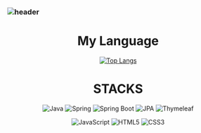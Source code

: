 ### ![header](https://capsule-render.vercel.app/api?type=waving&color=7F7FD5&text=%20Jaesung&nbsp;Park%20%20&height=200&fontSize=90&fontColor=ffffff)

<h1 align="center">My Language</h1>
<p align="center">
  <a href="https://github.com/anuraghazra/github-readme-stats">
    <img src="https://github-readme-stats.vercel.app/api/top-langs/?username=yoki06161&layout=compact&custom_title=My%20Language" alt="Top Langs"/>
  </a>
</p>

<h1 align="center">STACKS</h1>

<p align="center">
  <img src="https://img.shields.io/badge/Java-007396?logo=java&logoColor=white&style=flat-square" alt="Java" /> 
  <img src="https://img.shields.io/badge/Spring-6DB33F?logo=spring&logoColor=white&style=flat-square" alt="Spring" />
  <img src="https://img.shields.io/badge/Spring_Boot-6DB33F?logo=spring-boot&logoColor=white&style=flat-square" alt="Spring Boot" />
  <img src="https://img.shields.io/badge/JPA-004D40?logo=hibernate&logoColor=white&style=flat-square" alt="JPA" />
  <img src="https://img.shields.io/badge/Thymeleaf-005F73?logo=thymeleaf&logoColor=white&style=flat-square" alt="Thymeleaf" />
</p>

<p align="center">
  <img src="https://img.shields.io/badge/JavaScript-323330?logo=javascript&logoColor=F7DF1E&style=flat-square" alt="JavaScript" />
  <img src="https://img.shields.io/badge/HTML5-E34F26?logo=html5&logoColor=white&style=flat-square" alt="HTML5" />
  <img src="https://img.shields.io/badge/CSS3-1572B6?logo=css3&logoColor=white&style=flat-square" alt="CSS3" />
</p>
